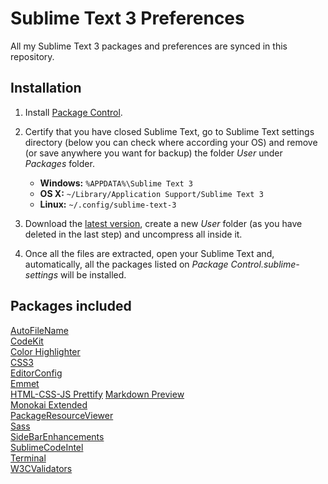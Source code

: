 Sublime Text 3 Preferences
==========================

All my Sublime Text 3 packages and preferences are synced in this repository.


## Installation ##

1. Install [Package Control](https://packagecontrol.io/installation).

2. Certify that you have closed Sublime Text, go to Sublime Text settings directory (below you can check where according your OS) and remove (or save anywhere you want for backup) the folder *User* under *Packages* folder.

    * **Windows:** ```%APPDATA%\Sublime Text 3```
    * **OS X:** ```~/Library/Application Support/Sublime Text 3```
    * **Linux:** ```~/.config/sublime-text-3```

3. Download the [latest version](https://github.com/rafael-rpa/sublime-text-preferences/archive/master.zip), create a new *User* folder (as you have deleted in the last step) and uncompress all inside it.

4. Once all the files are extracted, open your Sublime Text and, automatically, all the packages listed on *Package Control.sublime-settings* will be installed.


## Packages included ##

[AutoFileName](https://packagecontrol.io/packages/AutoFileName)  
[CodeKit](https://packagecontrol.io/packages/CodeKit)  
[Color Highlighter](https://packagecontrol.io/packages/Color%20Highlighter)  
[CSS3](https://packagecontrol.io/packages/CSS3)  
[EditorConfig](https://packagecontrol.io/packages/EditorConfig)  
[Emmet](https://packagecontrol.io/packages/Emmet)  
[HTML-CSS-JS Prettify](https://packagecontrol.io/packages/HTML-CSS-JS%20Prettify)
[Markdown Preview](https://packagecontrol.io/packages/Markdown%20Preview)  
[Monokai Extended](https://packagecontrol.io/packages/Monokai%20Extended)  
[PackageResourceViewer](https://packagecontrol.io/packages/PackageResourceViewer)  
[Sass](https://packagecontrol.io/packages/Sass)  
[SideBarEnhancements](https://packagecontrol.io/packages/SideBarEnhancements)  
[SublimeCodeIntel](https://packagecontrol.io/packages/SublimeCodeIntel)  
[Terminal](https://packagecontrol.io/packages/Terminal)  
[W3CValidators](https://packagecontrol.io/packages/W3CValidators)
